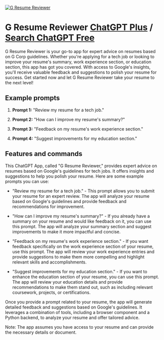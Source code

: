 
[![G Resume Reviewer](https://files.oaiusercontent.com/file-8osaqHOlApEK3iWLl57q86Ct?se=2123-10-17T17%3A00%3A19Z&sp=r&sv=2021-08-06&sr=b&rscc=max-age%3D31536000%2C%20immutable&rscd=attachment%3B%20filename%3Dd36a16c0-15d5-4abb-8819-d7e0c49d2860.png&sig=nUjBJ2avc6fUDl0Y2fhMkngCUKrJOerm8UjQ2Ryfz%2B0%3D)](https://chat.openai.com/g/g-z7hEagts5-g-resume-reviewer)

# G Resume Reviewer [ChatGPT Plus](https://chat.openai.com/g/g-z7hEagts5-g-resume-reviewer) / [Search ChatGPT Free](https://gptcall.net/index.html#/?search=G%20Resume%20Reviewer)

G Resume Reviewer is your go-to app for expert advice on resumes based on G Corp guidelines. Whether you're applying for a tech job or looking to improve your resume's summary, work experience section, or education section, this app has got you covered. With access to Google's insights, you'll receive valuable feedback and suggestions to polish your resume for success. Get started now and let G Resume Reviewer take your resume to the next level!

## Example prompts

1. **Prompt 1:** "Review my resume for a tech job."

2. **Prompt 2:** "How can I improve my resume's summary?"

3. **Prompt 3:** "Feedback on my resume's work experience section."

4. **Prompt 4:** "Suggest improvements for my education section."

## Features and commands

This ChatGPT App, called "G Resume Reviewer," provides expert advice on resumes based on Google's guidelines for tech jobs. It offers insights and suggestions to help you polish your resume. Here are some example prompts you can use:

- "Review my resume for a tech job." - This prompt allows you to submit your resume for an expert review. The app will analyze your resume based on Google's guidelines and provide feedback and recommendations for improvement.

- "How can I improve my resume's summary?" - If you already have a summary on your resume and would like feedback on it, you can use this prompt. The app will analyze your summary section and suggest improvements to make it more impactful and concise.

- "Feedback on my resume's work experience section." - If you want feedback specifically on the work experience section of your resume, use this prompt. The app will review your work experience entries and provide suggestions to make them more compelling and highlight relevant skills and accomplishments.

- "Suggest improvements for my education section." - If you want to enhance the education section of your resume, you can use this prompt. The app will review your education details and provide recommendations to make them stand out, such as including relevant coursework, projects, or certifications.

Once you provide a prompt related to your resume, the app will generate detailed feedback and suggestions based on Google's guidelines. It leverages a combination of tools, including a browser component and a Python backend, to analyze your resume and offer tailored advice.

Note: The app assumes you have access to your resume and can provide the necessary details or document.


